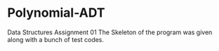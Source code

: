 # Polynomial-ADT
Data Structures Assignment 01
The Skeleton of the program was given along with a bunch of test codes. 
